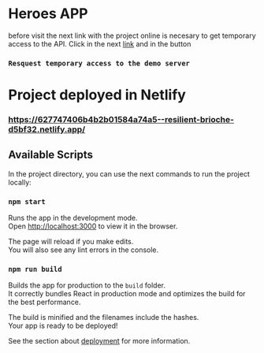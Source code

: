 # Heroes APP

before visit the next link with the project online is necesary to get temporary access to the API. Click in the next [link](https://cors-anywhere.herokuapp.com/corsdemo) and in the button 
### `Resquest temporary access to the demo server`


# Project deployed in Netlify
### https://627747406b4b2b01584a74a5--resilient-brioche-d5bf32.netlify.app/

## Available Scripts

In the project directory, you can use the next commands to run the project locally:

### `npm start`

Runs the app in the development mode.\
Open [http://localhost:3000](http://localhost:3000) to view it in the browser.

The page will reload if you make edits.\
You will also see any lint errors in the console.


### `npm run build`

Builds the app for production to the `build` folder.\
It correctly bundles React in production mode and optimizes the build for the best performance.

The build is minified and the filenames include the hashes.\
Your app is ready to be deployed!

See the section about [deployment](https://facebook.github.io/create-react-app/docs/deployment) for more information.
